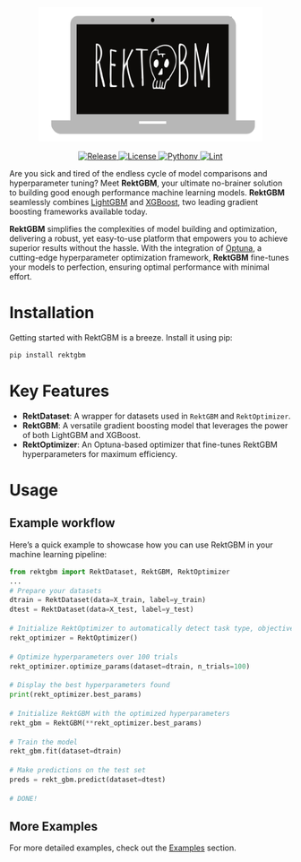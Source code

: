 <div style="text-align: center;">
  <img src="assets/image/logo.png" alt="logo" width=400, height=240>
</div>

<p align="center">
  <a href="https://github.com/RektPunk/RektGBM/releases/latest">
    <img alt="Release" src="https://img.shields.io/github/v/release/RektPunk/rektgbm.svg">
  </a>
  <a href="https://github.com/RektPunk/RektGBM/blob/main/LICENSE">
    <img alt="License" src="https://img.shields.io/github/license/RektPunk/RektGBM.svg">
  </a>
  <a href="https://pypi.org/project/rektgbm">
    <img alt="Pythonv" src="https://img.shields.io/pypi/pyversions/rektgbm.svg?logo=python&logoColor=white">
  </a>
  <a href="https://github.com/RektPunk/RektGBM/actions/workflows/lint.yaml">
    <img alt="Lint" src="https://github.com/RektPunk/RektGBM/actions/workflows/lint.yaml/badge.svg?branch=main">
  </a>
</p>

Are you sick and tired of the endless cycle of model comparisons and hyperparameter tuning? Meet **RektGBM**, your ultimate no-brainer solution to building good enough performance machine learning models. **RektGBM** seamlessly combines [LightGBM](https://github.com/microsoft/LightGBM) and [XGBoost](https://github.com/dmlc/xgboost), two leading gradient boosting frameworks available today.

**RektGBM** simplifies the complexities of model building and optimization, delivering a robust, yet easy-to-use platform that empowers you to achieve superior results without the hassle. With the integration of [Optuna](https://github.com/optuna/optuna), a cutting-edge hyperparameter optimization framework, **RektGBM** fine-tunes your models to perfection, ensuring optimal performance with minimal effort.


# Installation
Getting started with RektGBM is a breeze. Install it using pip:
```bash
pip install rektgbm
```

# Key Features
- **RektDataset**: A wrapper for datasets used in `RektGBM` and `RektOptimizer`.
- **RektGBM**: A versatile gradient boosting model that leverages the power of both LightGBM and XGBoost.
- **RektOptimizer**: An Optuna-based optimizer that fine-tunes RektGBM hyperparameters for maximum efficiency.

# Usage
## Example workflow
Here’s a quick example to showcase how you can use RektGBM in your machine learning pipeline:

```python
from rektgbm import RektDataset, RektGBM, RektOptimizer
...
# Prepare your datasets
dtrain = RektDataset(data=X_train, label=y_train)
dtest = RektDataset(data=X_test, label=y_test)

# Initialize RektOptimizer to automatically detect task type, objective, and metric
rekt_optimizer = RektOptimizer()

# Optimize hyperparameters over 100 trials
rekt_optimizer.optimize_params(dataset=dtrain, n_trials=100)

# Display the best hyperparameters found
print(rekt_optimizer.best_params)

# Initialize RektGBM with the optimized hyperparameters
rekt_gbm = RektGBM(**rekt_optimizer.best_params)

# Train the model
rekt_gbm.fit(dataset=dtrain)

# Make predictions on the test set
preds = rekt_gbm.predict(dataset=dtest)

# DONE!
```

## More Examples
For more detailed examples, check out the [Examples](https://github.com/RektPunk/RektGBM/tree/main/examples) section.
